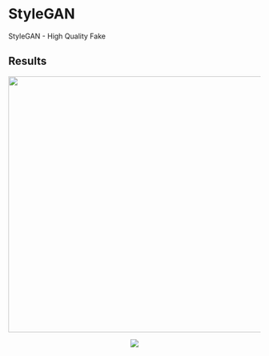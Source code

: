 # StyleGAN

StyleGAN - High Quality Fake

## Results

<p align="center">
  <img src="style_image.png", width=512, height=512>
</p>

<p align="center">
  <img src="stylegan.gif">
</p>
